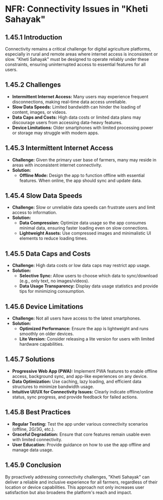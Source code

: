 # NFR: Connectivity Issues in "Kheti Sahayak"

## 1.45.1 Introduction

Connectivity remains a critical challenge for digital agriculture platforms, especially in rural and remote areas where internet access is inconsistent or slow. "Kheti Sahayak" must be designed to operate reliably under these constraints, ensuring uninterrupted access to essential features for all users.

## 1.45.2 Challenges

* **Intermittent Internet Access:** Many users may experience frequent disconnections, making real-time data access unreliable.
* **Slow Data Speeds:** Limited bandwidth can hinder the loading of content, images, or videos.
* **Data Caps and Costs:** High data costs or limited data plans may discourage users from accessing data-heavy features.
* **Device Limitations:** Older smartphones with limited processing power or storage may struggle with modern apps.

## 1.45.3 Intermittent Internet Access

* **Challenge:** Given the primary user base of farmers, many may reside in areas with inconsistent internet connectivity.
* **Solution:**
  * **Offline Mode:** Design the app to function offline with essential features. When online, the app should sync and update data.

## 1.45.4 Slow Data Speeds

* **Challenge:** Slow or unreliable data speeds can frustrate users and limit access to information.
* **Solution:**
  * **Data Compression:** Optimize data usage so the app consumes minimal data, ensuring faster loading even on slow connections.
  * **Lightweight Assets:** Use compressed images and minimalistic UI elements to reduce loading times.

## 1.45.5 Data Caps and Costs

* **Challenge:** High data costs or low data caps may restrict app usage.
* **Solution:**
  * **Selective Sync:** Allow users to choose which data to sync/download (e.g., only text, no images/videos).
  * **Data Usage Transparency:** Display data usage statistics and provide tips for minimizing consumption.

## 1.45.6 Device Limitations

* **Challenge:** Not all users have access to the latest smartphones.
* **Solution:**
  * **Optimized Performance:** Ensure the app is lightweight and runs smoothly on older devices.
  * **Lite Version:** Consider releasing a lite version for users with limited hardware capabilities.

## 1.45.7 Solutions

* **Progressive Web App (PWA):** Implement PWA features to enable offline access, background sync, and app-like experiences on any device.
* **Data Optimization:** Use caching, lazy loading, and efficient data structures to minimize bandwidth usage.
* **Intuitive UI/UX for Connectivity Issues:** Clearly indicate offline/online status, sync progress, and provide feedback for failed actions.

## 1.45.8 Best Practices

* **Regular Testing:** Test the app under various connectivity scenarios (offline, 2G/3G, etc.).
* **Graceful Degradation:** Ensure that core features remain usable even with limited connectivity.
* **User Education:** Provide guidance on how to use the app offline and manage data usage.

## 1.45.9 Conclusion

By proactively addressing connectivity challenges, "Kheti Sahayak" can deliver a reliable and inclusive experience for all farmers, regardless of their location or device capabilities. This approach not only increases user satisfaction but also broadens the platform's reach and impact.
